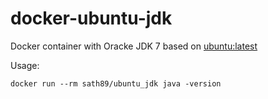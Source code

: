 docker-ubuntu-jdk
==================
Docker container with Oracke JDK 7 based on [ubuntu:latest](https://registry.hub.docker.com/_/ubuntu/)

Usage:

    docker run --rm sath89/ubuntu_jdk java -version

